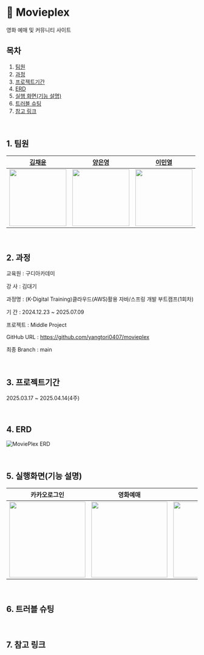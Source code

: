 # 🎥 Movieplex
 영화 예매 및 커뮤니티 사이트


## 목차

1. [팀원](#1-팀원)
2. [과정](#2-과정)
3. [프로젝트기간](#3-프로젝트기간)
4. [ERD](#4-erd)
5. [실행 화면(기능 설명)](#5-실행화면기능-설명)
6. [트러블 슈팅](#6-트러블-슈팅)
7. [참고 링크](#7-참고-링크)

<br>

## 1. 팀원

| [김채윤](https://github.com/erica-co)  | [양은영](https://github.com/yangtori0407) | [이민열](https://github.com/mireu930) |
| :--------: | :--------: |:--------: |
|<img src=https://avatars.githubusercontent.com/u/181097382 height="150"/> |<img src=https://avatars.githubusercontent.com/u/114906941 height="150"/> | <img src=https://github.com/mireu79/ios-rock-paper-scissors/assets/125941932/b4a69222-b338-4a7f-984c-be5bd78dc1d8 height="150"/> | 

<br>

## 2. 과정
교육원   : 구디아카데미

강  사   : 김대기

과정명   : (K-Digital Training)클라우드(AWS)활용 자바/스프링 개발 부트캠프(1회차)

기  간   : 2024.12.23 ~ 2025.07.09

프로젝트 : Middle Project

GitHub URL  : https://github.com/yangtori0407/movieplex

최종 Branch : main

<br>

## 3. 프로젝트기간
2025.03.17 ~ 2025.04.14(4주)


<br>

## 4. ERD

![MoviePlex ERD](https://github.com/user-attachments/assets/229388df-9bfb-47b0-8122-f27cbe9a04bc)

<br>

## 5. 실행화면(기능 설명)

| 카카오로그인 | 영화예매 |  리뷰네스트 |
| :--------: | :--------: | :--------: |
| <img src=https://github.com/user-attachments/assets/6b558858-9ffb-44a4-b8a0-f4a59ba1a4e3 height="200"/> |  <img src=https://github.com/user-attachments/assets/ffabad95-de8c-4263-975a-9a3248c4a443 height="200"/> | <img src=https://github.com/user-attachments/assets/e43ba862-edea-4cec-a045-3b1f2653494d  height="200"/>


<br>

## 6. 트러블 슈팅


<br>

## 7. 참고 링크


<br>




